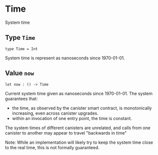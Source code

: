 # Time
System time

## Type `Time`
``` motoko no-repl
type Time = Int
```

System time is represent as nanoseconds since 1970-01-01.

## Value `now`
``` motoko no-repl
let now : () -> Time
```

Current system time given as nanoseconds since 1970-01-01. The system guarantees that:

* the time, as observed by the canister smart contract, is monotonically increasing, even across canister upgrades.
* within an invocation of one entry point, the time is constant.

The system times of different canisters are unrelated, and calls from one canister to another may appear to travel "backwards in time"

Note: While an implementation will likely try to keep the system time close to the real time, this is not formally guaranteed.
